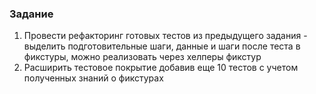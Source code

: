 ### Задание

1. Провести рефакторинг готовых тестов из предыдущего задания - выделить подготовительные шаги, данные и шаги после теста в фикстуры, можно  реализовать через хелперы фикстур
2. Расширить тестовое покрытие добавив еще 10 тестов с учетом полученных знаний о фикстурах
